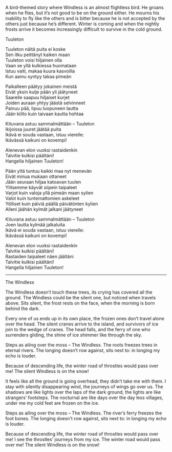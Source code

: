 A bird-themed story where Windless is an almost flightless bird. He groans when he flies, but it’s not good to be on the ground either. He mourns his inability to fly like the others and is bitter because he is not accepted by the others just because he’s different. Winter is coming and when the nightly frosts arrive it becomes increasingly difficult to survive in the cold ground.

Tuuleton

Tuuleton näitä puita ei koske  
Sen itku peittänyt kaiken maan  
Tuuleton voisi hiljainen olla  
Vaan se yllä kulkiessa huomataan  
Istuu vaiti, makaa kuura kasvoilla  
Kun aamu syntyy takaa pimeän

Paikalleen päätyy jokainen meistä  
Eivät yksin kulje pään yli jäätyneet  
Saarelle saapuu hiljaiset kurjet  
Joiden auraan yhtyy jäästä selvinneet  
Painuu pää, lipuu luopuneen lautta  
Jään kiilto kuin taivaan kautta hohtaa

Kituvana astuu sammalmättään – Tuuleton  
Ikijoissa juuret jäätää puita  
Ikävä ei souda vastaan, istuu vierelle:  
Ikävässä kaikuni on kovempi!

Alenevan elon vuoksi rastaidenkin  
Talvitie kulkisi päältäni!  
Hangella hiljainen Tuuleton!

Pään yltä tuntuu kaikki maa nyt menevän  
Eivät minua mukaan ottaneet  
Jään seuraan hiljaa katoavan tuulen  
Ylitsemme käyvät siipein taipaleet  
Varjot kuin valoja yllä pimeän maan sylien  
Valot kuin tuntemattomien askeleet  
Yölliset kuin päiviä päällä päivätönten kylien  
Alleni jäähän kylmät jalkani jäätyneet

Kituvana astuu sammalmättään – Tuuleton  
Joen lautta kylmää jalkaluita  
Ikävä ei souda vastaan, istuu vierelle:  
Ikävässä kaikuni on kovempi!

Alenevan elon vuoksi rastaidenkin  
Talvitie kulkisi päältäni!  
Rastaiden taipaleet näen jäältäni  
Talvitie kulkisi päältäni!  
Hangella hiljainen Tuuleton!

---
The Windless

The Windless doesn’t touch these trees,
its crying has covered all the ground.
The Windless could be the silent one,
but noticed when travels above.
Sits silent, the frost rests on the face,
when the morning is born behind the dark.

Every one of us ends up in its own place,
the frozen ones don’t travel alone over the head.
The silent cranes arrive to the island,
and survivors of ice join to the wedge of cranes.
The head falls, and the ferry of one who surrenders gliding,
the shine of ice shimmer like through the sky.

Steps as ailing over the moss – The Windless.
The roots freezes trees in eternal rivers.
The longing doesn’t row against, sits next to:
in longing my echo is louder.

Because of descending life,
the winter road of throstles would pass over me!
The silent Windless is on the snow!

It feels like all the ground is going overhead,
they didn’t take me with them.
I stay with silently disappearing wind,
the journeys of wings go over us.
The shadows are like lights over the laps of the dark ground,
the lights are like strangers’ footsteps.
The nocturnal are like days over the day less villages,
under me my cold feet are frozen on the ice.

Steps as ailing over the moss – The Windless.
The river’s ferry freezes the foot bones.
The longing doesn’t row against, sits next to:
in longing my echo is louder.

Because of descending life,
the winter road of throstles would pass over me!
I see the throstles’ journeys from my ice.
The winter road would pass over me!
The silent Windless is on the snow!
